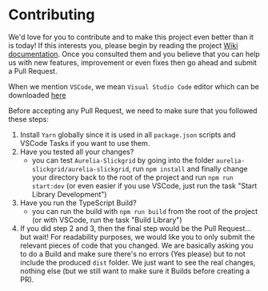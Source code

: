 # Contributing

We'd love for you to contribute and to make this project even better than it is today! If this interests you, please begin by reading the project [Wiki documentation](https://github.com/slickclub/aurelia-slickgrid/wiki). Once you consulted them and you believe that you can help us with new features, improvement or even fixes then go ahead and submit a Pull Request.

When we mention `VSCode`, we mean `Visual Studio Code` editor which can be downloaded [here](https://code.visualstudio.com)

Before accepting any Pull Request, we need to make sure that you followed these steps:
1. Install `Yarn` globally since it is used in all `package.json` scripts and VSCode Tasks if you want to use them.
2. Have you tested all your changes?
   - you can test `Aurelia-Slickgrid` by going into the folder `aurelia-slickgrid/aurelia-slickgrid`, run  `npm install` and finally change your directory back to the root of the project and run `npm run start:dev` (or even easier if you use VSCode, just run the task "Start Library Development")
3. Have you run the TypeScript Build?
   - you can run the build with `npm run build` from the root of the project (or with VSCode, run the task "Build Library")
4. If you did step 2 and 3, then the final step would be the Pull Request... but wait! For readability purposes, we would like you to only submit the relevant pieces of code that you changed. We are basically asking you to do a Build and make sure there's no errors (Yes please) but to not include the produced `dist` folder. We just want to see the real changes, nothing else (but we still want to make sure it Builds before creating a PR).
